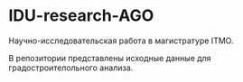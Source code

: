 # IDU-research-AGO
Научно-исследовательская работа в магистратуре ITMO.

В репозитории представлены исходные данные для градостроителольного анализа.
